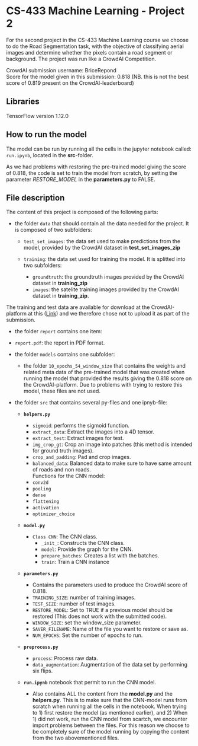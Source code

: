 # CS-433 Machine Learning - Project 2


For the second project in the CS-433 Machine Learning course we choose to do the Road Segmentation task, with the objective of classifying aerial images and determine whether the pixels contain a road segment or background. The project was run like a CrowdAI Competition.  

CrowdAI submission username: BriceRepond   
Score for the model given in this submission: 0.818 (NB. this is not the best score of 0.819 present on the CrowdAI-leaderboard)

## Libraries
TensorFlow version 1.12.0

## How to run the model

The model can be run by running all the cells in the jupyter notebook called: `run.ipynb`, located in the **src**-folder.

As we had problems with restoring the pre-trained model giving the score of 0.818, the code is set to train the model from scratch, by setting the parameter _RESTORE_MODEL_ in the **parameters.py** to FALSE.


## File description
The content of this project is composed of the following parts:

- the folder `data` that should contain all the data needed for the project. It is composed of two subfolders:
   
   - `test_set_images`: the data set used to make predictions from the model, provided by the CrowdAI dataset in **test_set_images_zip**
   
   - `training`: the data set used for training the model. It is splitted into two subfolders:
      - `groundtruth`: the groundtruth images provided by the CrowdAI dataset in **training_zip**
      - `images`: the satelite training images provided by the CrowdAI dataset in **training_zip**.

The training and test data are available for download at the CrowdAI-platform at this ([Link](https://www.crowdai.org/challenges/epfl-ml-road-segmentation/dataset_files "Link")) and we therefore chose not to upload it as part of the submission.

- the folder `report` contains one item:
    
- `report.pdf`: the report in PDF format.
 
- the folder `models` contains one subfolder:
   - the folder `10_epochs_54_window_size` that contains the weights and related meta data of the pre-trained model that was created when running the model that provided the results giving the 0.818 score on the CrowdAI-platform. Due to problems with trying to restore this model, these files are not used.  

- the folder `src` that contains several py-files and one ipnyb-file:

   - **`helpers.py`**
      - `sigmoid`: performs the sigmoid function.
      - `extract_data`: Extract the images into a 4D tensor. 
      - `extract_test`: Extract images for test.
      - `img_crop_gt`: Crop an image into patches (this method is intended for ground truth images).
      - `crop_and_padding`: Pad and crop images.
      - `balanced_data`: Balanced data to make sure to have same amount of roads and non roads.  
      Functions for the CNN model:
      - `conv2d`
      - `pooling`
      - `dense`
      - `flattening`
      - `activation`
      - `optimizer_choice`
      
    - **`model.py`**
      - `Class CNN`: The CNN class.
         - `_init_`: Constructs the CNN class.
         - `model`: Provide the graph for the CNN.
         - `prepare_batches`: Creates a list with the batches.
         - `train`: Train a CNN instance
    - **`parameters.py`** 
      - Contains the parameters used to produce the CrowdAI score of 0.818.
      - `TRAINING_SIZE`: number of training images.
      - `TEST_SIZE`: number of test images.
      - `RESTORE_MODEL`: Set to TRUE if a previous model should be restored (This does not work with the submitted code).
      - `WINDOW_SIZE`: set the window_size parameter.
      - `SAVER_FILENAME`: Name of the file you want to restore or save as.
      - `NUM_EPOCHS`: Set the number of epochs to run.
    - **`preprocess.py`**     
      - `process`: Process raw data.
      - `data_augmentation`: Augmentation of the data set by performing six flips.
    - **`run.ipynb`** notebook that permit to run the CNN model.
      - Also contains ALL the content from the **model.py** and the **helpers.py**. This is to make sure that the CNN-model runs from scratch when running all the cells in the notebook. When trying to 1) first restore the model (as mentioned earlier), and 2) When 1) did not work, run the CNN model from scartch, we encounter import problems between the files. For this reason we choose to be completely sure of the model running by copying the content from the two abovementioned files.

 

